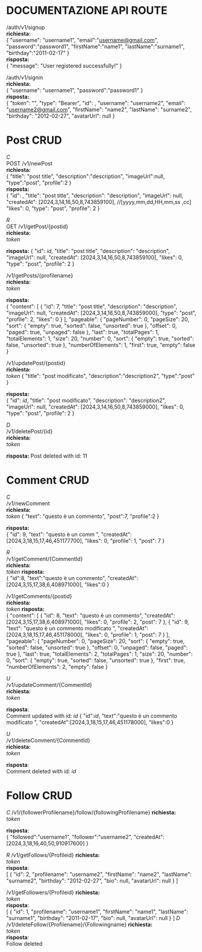 # DOCUMENTAZIONE API ROUTE

/auth/v1/signup <br>
**richiesta:**<br>
{
"username": "username1",
"email":"username@gmail.com",
"password":"password1",
"firstName":"name1",
"lastName":"surname1",
"birthday":"2011-02-17"
}<br>
**risposta:**<br>
{
"message": "User registered successfully!"
}

/auth/v1/signin<br>
**richiesta:**<br>
{
"username": "username1",
"password":"password1"
}<br>
**risposta:**<br>
{
"token": "<token>",
"type": "Bearer",
"id": <id>,
"username": "username2",
"email": "username2@gmail.com",
"firstName": "name2",
"lastName": "surname2",
"birthday": "2012-02-27",
"avatarUrl": null
}

# Post CRUD

_C_<br>
POST
/v1/newPost <br>
**richiesta:** <br>
{
"title": "post title",
"description":"description",
"imageUrl":null,
"type":"post",
"profile":2
}<br>
**risposta:**<br>
{
"id": <id>,
"title": "post title",
"description": "description",
"imageUrl": null,
"createdAt": [2024,3,14,16,50,8,743859100], //[yyyy,mm,dd,HH,mm,ss ,cc]
"likes": 0,
"type": "post",
"profile": 2
}

_R_ <br>
GET
/v1/getPost/{postid} <br>
**richiesta:** <br>
_token_

**risposta:**
{
"id": _id_,
"title": "post title",
"description": "description",
"imageUrl": null,
"createdAt": [2024,3,14,16,50,8,743859100],
"likes": 0,
"type": "post",
"profile": 2
}

/v1/getPosts/{profilename} <br>
**richiesta:** <br>
_token_

**risposta:**<br>
{
"content": [
{
"id": 7,
"title": "post title",
"description": "description",
"imageUrl": null,
"createdAt": [2024,3,14,16,50,8,743859000],
"type": "post",
"profile": 2,
"likes": 0
}
],
"pageable": {
"pageNumber": 0,
"pageSize": 20,
"sort": {
"empty": true,
"sorted": false,
"unsorted": true
},
"offset": 0,
"paged": true,
"unpaged": false
},
"last": true,
"totalPages": 1,
"totalElements": 1,
"size": 20,
"number": 0,
"sort": {
"empty": true,
"sorted": false,
"unsorted": true
},
"numberOfElements": 1,
"first": true,
"empty": false
}

/v1/updatePost/{postid} <br>
**richiesta:** <br>
_token_
{
"title": "post modificato",
"description":"description2",
"type":"post"
}

**risposta:**<br>
{
"id": _id_,
"title": "post modificato",
"description": "description2",
"imageUrl": null,
"createdAt": [2024,3,14,16,50,8,743859000],
"likes": 0,
"type": "post",
"profile": 2
}

_D_ <br>
/v1/deletePost/{id} <br>
**richiesta:** <br>
_token_

**risposta:**
Post deleted with id: 11

# Comment CRUD

_C_ <br>
/v1/newComment <br>
**richiesta:** <br>
_token_
{
"text": "questo è un commento",
"post":7,
"profile":2
}

**risposta:** <br>
{
"id": 9,
"text": "questo è un comm ",
"createdAt": [2024,3,18,15,17,46,451177700],
"likes": 0,
"profile": 1,
"post": 7
}

_R_ <br>
/v1/getComment/{CommentId}<br>
**richiesta:** <br>
_token_
**risposta:** <br>
{
"id":8,
"text":"questo è un commento",
"createdAt":[2024,3,15,17,38,6,408971000],
"likes":0
}

/v1/getComments/{postid}<br>
**richiesta:** <br>
_token_
**risposta:** <br>
{
"content": [
{
"id": 8,
"text": "questo è un commento",
"createdAt": [2024,3,15,17,38,6,408971000],
"likes": 0,
"profile": 2,
"post": 7
},
{
"id": 9,
"text": "questo è un commento modificato ",
"createdAt": [2024,3,18,15,17,46,451178000],
"likes": 0,
"profile": 1,
"post": 7
}
],
"pageable": {
"pageNumber": 0,
"pageSize": 20,
"sort": {
"empty": true,
"sorted": false,
"unsorted": true
},
"offset": 0,
"unpaged": false,
"paged": true
},
"last": true,
"totalElements": 2,
"totalPages": 1,
"size": 20,
"number": 0,
"sort": {
"empty": true,
"sorted": false,
"unsorted": true
},
"first": true,
"numberOfElements": 2,
"empty": false
}

_U_ <br>
/v1/updateComment/{CommentId}<br>
**richiesta:** <br>
_token_

**risposta**: <br>
Comment updated with id: _id_
{
"id":_id_,
"text":"questo è un commento modificato ",
"createdAt":[2024,3,18,15,17,46,451178000],
"likes":0
}

_U_ <br>
/v1/deleteComment/{CommentId}<br>
**richiesta:** <br>
_token_

**risposta**: <br>
Comment deleted with id: _id_

# Follow CRUD

_C_
/v1/{followerProfilename}/follow/{followingProfilename}
**richiesta:** <br>
_token_<br>

**risposta**: <br>
{
"followed":"username1",
"follower":"username2",
"createdAt":[2024,3,18,16,40,50,910917600]
}

_R_
/v1/getFollows/{Profileid}
**richiesta:** <br>
_token_<br>
**risposta**: <br>
[
{
"id": 2,
"profilename": "username2",
"firstName": "name2",
"lastName": "surname2",
"birthday": "2012-02-27",
"bio": null,
"avatarUrl": null
}
]

/v1/getFollowers/{Profileid}
**richiesta:** <br>
_token_<br>
**risposta**: <br>
[
{
"id": 1,
"profilename": "username1",
"firstName": "name1",
"lastName": "surname1",
"birthday": "2011-02-17",
"bio": null,
"avatarUrl": null
}
]
_D_
/v1/deleteFollow/{Profilename}/{Followingname}
**richiesta:** <br>
_token_<br>
**risposta**: <br>
Follow deleted
